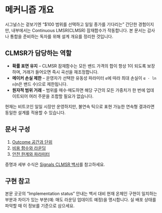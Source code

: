 # 메커니즘 개요

시그널스는 겉보기엔 “$100 범위를 선택하고 일일 종가를 기다리는” 간단한 경험이지만, 내부에서는 Continuous LMSR(CLMSR) 잠재함수가 작동합니다. 본 문서는 감사나 통합을 준비하는 독자를 위해 설계 개요를 정리한 것입니다.

## CLMSR가 담당하는 역할

- **확률 표면 유지** – CLMSR 잠재함수는 모든 밴드 가격의 합이 항상 1이 되도록 보장하며, 거래가 들어오면 즉시 곡선을 재조정합니다.
- **메이커 손실 제한** – 운영자가 선택한 유동성 파라미터 `α`에 따라 최대 손실이 `α · ln n`(n은 밴드 수)으로 제한됩니다.
- **원자적 범위 거래** – 범위를 매수·매도하면 해당 구간의 모든 가중치가 한 번에 업데이트되어 여러 주문을 조합할 필요가 없습니다.

현재는 비트코인 일일 시장만 운영하지만, 불연속 틱으로 표현 가능한 연속형 결과라면 동일한 설계를 적용할 수 있습니다.

## 문서 구성

1. [Outcome 공간과 단위](outcome-space.md)
2. [비용 함수와 라운딩](cost-rounding.md)
3. [안전 한계와 파라미터](safety-parameters.md)

증명과 세부 수식은 [Signals CLMSR 백서](/docs/references/whitepaper)를 참고하세요.

## 구현 참고

본문 곳곳의 “Implementation status” 안내는 백서 대비 현재 온체인 구현이 일치하는 부분과 차이가 있는 부분(예: 매도 라운딩 업데이트 예정)을 명시합니다. 실 배포 상태를 파악할 때 이 정보를 기준으로 삼으세요.
